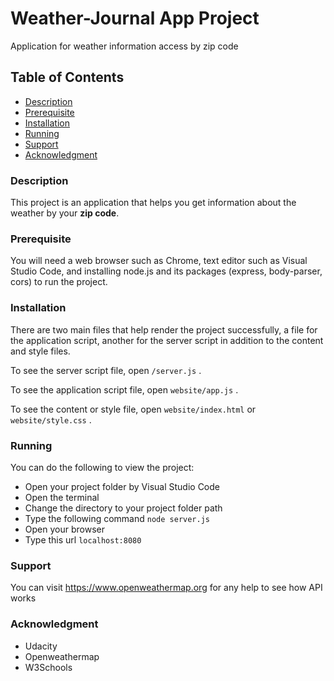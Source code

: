# Weather-Journal App Project
Application for weather information access by zip code


## Table of Contents

* [Description](#Description)
* [Prerequisite](#Prerequisite)
* [Installation](#Installation)
* [Running](#Running)
* [Support](#Support)
* [Acknowledgment](#Acknowledgment)



### Description

This project is an application that helps you get information about the weather by your **zip code**.



### Prerequisite

You will need a web browser such as Chrome, text editor such as Visual Studio Code, and installing node.js and its packages (express, body-parser, cors) to run the project.



### Installation

There are two main files that help render the project successfully, a file for the application script, another for the server script in addition to the content and style files.

To see the server script file, open `/server.js` .

To see the application script file, open `website/app.js` .

To see the content or style file, open `website/index.html` or `website/style.css` .


### Running

You can do the following to view the project:

- Open your project folder by Visual Studio Code
- Open the terminal
- Change the directory to your project folder path
- Type the following command `node server.js`
- Open your browser
- Type this url `localhost:8080`



### Support

You can visit https://www.openweathermap.org for any help to see how API works


### Acknowledgment

* Udacity
* Openweathermap
* W3Schools


